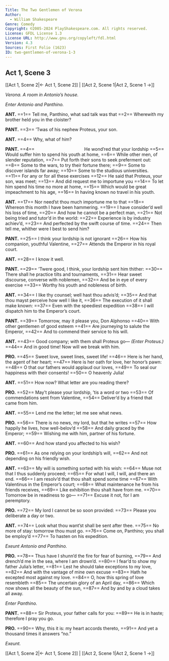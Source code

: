 ```yaml
---
Title: The Two Gentlemen of Verona
Author: 
  - William Shakespeare
Genre: Comedy
Copyright: ©2005-2024 PlayShakespeare.com. All rights reserved.
License: GFDL License 1.3
License URL: http://www.gnu.org/copyleft/fdl.html
Version: 4.3
Sources: First Folio (1623)
ID: two-gentlemen-of-verona-1-3
---
```


## Act 1, Scene 3
[[Act 1, Scene 2|← Act 1, Scene 2]] | [[Act 2, Scene 1|Act 2, Scene 1 →]]

*Verona. A room in Antonio’s house.*

*Enter Antonio and Panthino.*

**ANT.**
==1== Tell me, Panthino, what sad talk was that
==2== Wherewith my brother held you in the cloister?

**PANT.**
==3== ’Twas of his nephew Proteus, your son.

**ANT.**
==4== Why, what of him?

**PANT.**
==4==            He wond’red that your lordship
==5== Would suffer him to spend his youth at home,
==6== While other men, of slender reputation,
==7== Put forth their sons to seek preferment out:
==8== Some to the wars, to try their fortune there;
==9== Some to discover islands far away;
==10== Some to the studious universities.
==11== For any or for all these exercises
==12== He said that Proteus, your son, was meet;
==13== And did request me to importune you
==14== To let him spend his time no more at home,
==15== Which would be great impeachment to his age,
==16== In having known no travel in his youth.

**ANT.**
==17== Nor need’st thou much importune me to that
==18== Whereon this month I have been hammering.
==19== I have consider’d well his loss of time,
==20== And how he cannot be a perfect man,
==21== Not being tried and tutor’d in the world:
==22== Experience is by industry achiev’d,
==23== And perfected by the swift course of time.
==24== Then tell me, whither were I best to send him?

**PANT.**
==25== I think your lordship is not ignorant
==26== How his companion, youthful Valentine,
==27== Attends the Emperor in his royal court.

**ANT.**
==28== I know it well.

**PANT.**
==29== ’Twere good, I think, your lordship sent him thither:
==30== There shall he practice tilts and tournaments,
==31== Hear sweet discourse, converse with noblemen,
==32== And be in eye of every exercise
==33== Worthy his youth and nobleness of birth.

**ANT.**
==34== I like thy counsel; well hast thou advis’d;
==35== And that thou mayst perceive how well I like it,
==36== The execution of it shall make known:
==37== Even with the speediest expedition
==38== I will dispatch him to the Emperor’s court.

**PANT.**
==39== Tomorrow, may it please you, Don Alphonso
==40== With other gentlemen of good esteem
==41== Are journeying to salute the Emperor,
==42== And to commend their service to his will.

**ANT.**
==43== Good company; with them shall Proteus go⁠—
*(Enter Proteus.)*
==44== And in good time! Now will we break with him.

**PRO.**
==45== Sweet love, sweet lines, sweet life!
==46== Here is her hand, the agent of her heart;
==47== Here is her oath for love, her honor’s pawn:
==48== O that our fathers would applaud our loves,
==49== To seal our happiness with their consents!
==50== O heavenly Julia!

**ANT.**
==51== How now? What letter are you reading there?

**PRO.**
==52== May’t please your lordship, ’tis a word or two
==53== Of commendations sent from Valentine,
==54== Deliver’d by a friend that came from him.

**ANT.**
==55== Lend me the letter; let me see what news.

**PRO.**
==56== There is no news, my lord, but that he writes
==57== How happily he lives, how well-belov’d
==58== And daily graced by the Emperor;
==59== Wishing me with him, partner of his fortune.

**ANT.**
==60== And how stand you affected to his wish?

**PRO.**
==61== As one relying on your lordship’s will,
==62== And not depending on his friendly wish.

**ANT.**
==63== My will is something sorted with his wish:
==64== Muse not that I thus suddenly proceed;
==65== For what I will, I will, and there an end.
==66== I am resolv’d that thou shalt spend some time
==67== With Valentinus in the Emperor’s court;
==68== What maintenance he from his friends receives,
==69== Like exhibition thou shalt have from me.
==70== Tomorrow be in readiness to go⁠—
==71== Excuse it not, for I am peremptory.

**PRO.**
==72== My lord I cannot be so soon provided:
==73== Please you deliberate a day or two.

**ANT.**
==74== Look what thou want’st shall be sent after thee.
==75== No more of stay: tomorrow thou must go.
==76== Come on, Panthino; you shall be employ’d
==77== To hasten on his expedition.

*Exeunt Antonio and Panthino.*

**PRO.**
==78== Thus have I shunn’d the fire for fear of burning,
==79== And drench’d me in the sea, where I am drown’d.
==80== I fear’d to show my father Julia’s letter,
==81== Lest he should take exceptions to my love,
==82== And with the vantage of mine own excuse
==83== Hath he excepted most against my love.
==84== O, how this spring of love resembleth
==85== The uncertain glory of an April day,
==86== Which now shows all the beauty of the sun,
==87== And by and by a cloud takes all away.

*Enter Panthino.*

**PANT.**
==88== Sir Proteus, your father calls for you:
==89== He is in haste; therefore I pray you go.

**PRO.**
==90== Why, this it is: my heart accords thereto,
==91== And yet a thousand times it answers “no.”

*Exeunt.*

[[Act 1, Scene 2|← Act 1, Scene 2]] | [[Act 2, Scene 1|Act 2, Scene 1 →]]